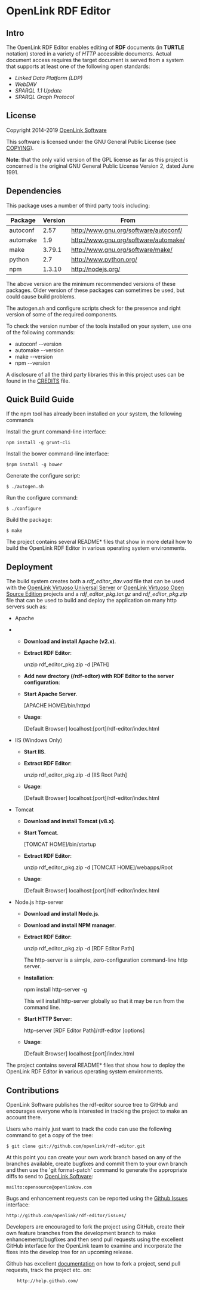 # OpenLink RDF Editor



## Intro
The OpenLink RDF Editor enables editing of **RDF** documents (in **TURTLE** notation) stored in a
variety of *HTTP* accessible documents.  Actual document access requires the target document is
served from a system that supports at least one of the following open standards:

  - *Linked Data Platform (LDP)*
  - *WebDAV*
  - *SPARQL 1.1 Update*
  - *SPARQL Graph Protocol*



## License
Copyright 2014-2019 [OpenLink Software](mailto:opensource@openlinksw.com)

This software is licensed under the GNU General Public License (see
[COPYING](http://github.com/openlink/rdf-editor/blob/develop/COPYING)).

**Note**: that the only valid version of the GPL license as far as this project is concerned is the
original GNU General Public License Version 2, dated June 1991.



## Dependencies

This package uses a number of third party tools including:

Package  | Version | From
-------- | ------- | -------------------------------------
autoconf | 2.57    | http://www.gnu.org/software/autoconf/
automake | 1.9     | http://www.gnu.org/software/automake/
make     | 3.79.1  | http://www.gnu.org/software/make/
python   | 2.7     | http://www.python.org/
npm      | 1.3.10  | http://nodejs.org/

The above version are the minimum recommended versions of these packages. Older version of these
packages can sometimes be used, but could cause build problems.

The autogen.sh and configure scripts check for the presence and right version of some of the
required components.

To check the version number of the tools installed on your system, use one of the following commands:

  * autoconf --version
  * automake --version
  * make --version
  * npm --version

A disclosure of all the third party libraries this in this project uses can be found in the
[CREDITS](http://github.com/openlink/rdf-editor/blob/develop/CREDITS) file.



## Quick Build Guide

If the npm tool has already been installed on your system, the following commands

Install the grunt command-line interface:
```
npm install -g grunt-cli
```

Install the bower command-line interface:
```
$npm install -g bower
```

Generate the configure script:
```
$ ./autogen.sh
```

Run the configure command:
```
$ ./configure
```

Build the package:
```
$ make
```

The project contains several README* files that show in more detail how to build the OpenLink RDF
Editor in various operating system environments.



## Deployment

The build system creates both a *rdf\_editor\_dav.vad* file that can be used with the
[OpenLink Virtuoso Universal Server](http://virtuoso.openlinksw.com) or
[OpenLink Virtuoso Open Source Edition](http://github.com/openlink/virtuoso-opensource)
projects and a *rdf\_editor\_pkg.tar.gz* and *rdf\_editor\_pkg.zip* file that can be used to build and
deploy the application on many http servers such as:

- Apache
-
  * **Download and install Apache (v2.x)**.

  * **Extract RDF Editor**:

	unzip rdf\_editor\_pkg.zip -d [PATH]

  * **Add new drectory (/rdf-edtor) with RDF Editor to the server configuration**:

  * **Start Apache Server**.

	[APACHE HOME]/bin/httpd

  * **Usage**:

	[Default Browser] localhost:[port]/rdf-editor/index.html

- IIS (Windows Only)

  * **Start IIS**.

  * **Extract RDF Editor**:

	unzip rdf\_editor\_pkg.zip -d [IIS Root Path]

  * **Usage**:

	[Default Browser] localhost:[port]/rdf-editor/index.html

- Tomcat

  * **Download and install Tomcat (v8.x)**.

  * **Start Tomcat**.

	[TOMCAT HOME]/bin/startup

  * **Extract RDF Editor**:

	unzip rdf\_editor\_pkg.zip -d [TOMCAT HOME]/webapps/Root

  * **Usage**:

	[Default Browser] localhost:[port]/rdf-editor/index.html

- Node.js http-server

  * **Download and install Node.js**.

  * **Download and install NPM manager**.

  * **Extract RDF Editor**:

	unzip rdf\_editor\_pkg.zip -d [RDF Editor Path]

	The http-server is a simple, zero-configuration command-line http server.

  * **Installation**:

	npm install http-server -g

	This will install http-server globally so that it may be run from the command line.

  * **Start HTTP Server**:

	http-server [RDF Editor Path]/rdf-editor [options]

  * **Usage**:

	[Default Browser] localhost:[port]/index.html


The project contains several README* files that show how to deploy the OpenLink RDF Editor in
various operating system environments.


## Contributions

OpenLink Software publishes the rdf-editor source tree to GitHub and encourages everyone who is
interested in tracking the project to make an account there.

Users who mainly just want to track the code can use the following command to get a copy of the
tree:
```
$ git clone git://github.com/openlink/rdf-editor.git
```

At this point you can create your own work branch based on any of the branches available, create
bugfixes and commit them to your own branch and then use the 'git format-patch' command to generate
the appropriate diffs to send to [OpenLink Software](mailto:opensource@openlinksw.com):
```
mailto:opensource@openlinksw.com
```

Bugs and enhancement requests can be reported using the
[Github Issues](http://github.com/openlink/rdf-editor/issues/) interface:
```
http://github.com/openlink/rdf-editor/issues/
```

Developers are encouraged to fork the project using GitHub, create
their own feature branches from the development branch to make
enhancements/bugfixes and then send pull requests using the excellent
GitHub interface for the OpenLink team to examine and incorporate
the fixes into the develop tree for an upcoming release.

Github has excellent [documentation](http://help.github.com/) on how to fork a project, send pull
requests, track the project etc. on:
```
    http://help.github.com/
```

